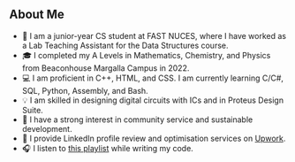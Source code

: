 ## About Me

- 📖 I am a junior-year CS student at FAST NUCES, where I have worked as a Lab Teaching Assistant for the Data Structures course.
- 🎓 I completed my A Levels in Mathematics, Chemistry, and Physics from Beaconhouse Margalla Campus in 2022.
- 💻 I am proficient in C++, HTML, and CSS. I am currently learning C/C#, SQL, Python, Assembly, and Bash.
- 💡 I am skilled in designing digital circuits with ICs and in Proteus Design Suite.
- 🌱 I have a strong interest in community service and sustainable development.
- 🔎 I provide LinkedIn profile review and optimisation services on [Upwork](https://www.upwork.com/services/product/writing-translation-a-fully-enhanced-and-optimised-linkedin-profile-1791562372283469518?ref=project_share).
- 🎧 I listen to [this playlist](https://open.spotify.com/playlist/4FfemRFMWR8W15s7HhFssM?si=80f2269aa2bc40d4) while writing my code.


<!--
**parhlesaadu/parhlesaadu** is a ✨ _special_ ✨ repository because its `README.md` (this file) appears on your GitHub profile.

Here are some ideas to get you started:

- 🔭 I’m currently working on ...
- 🌱 I’m currently learning ...
- 👯 I’m looking to collaborate on ...
- 🤔 I’m looking for help with ...
- 💬 Ask me about ...
- 📫 How to reach me: ...
- 😄 Pronouns: ...
- ⚡ Fun fact: ...
-->
